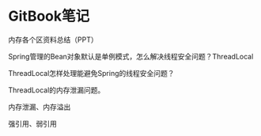 # GitBook笔记

内存各个区资料总结（PPT）

Spring管理的Bean对象默认是单例模式，怎么解决线程安全问题？ThreadLocal

ThreadLocal怎样处理能避免Spring的线程安全问题？

ThreadLocal的内存泄漏问题。

内存泄漏、内存溢出

强引用、弱引用

